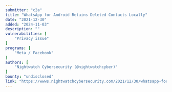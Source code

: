 ```yaml
---
submitter: "c2a"
title: "WhatsApp for Android Retains Deleted Contacts Locally"
date: "2021-12-30"
added: "2024-11-03"
description: ""
vulnerabilities: [
    "Privacy issue"
]
programs: [
    "Meta / Facebook"
]
authors: [
    "Nightwatch Cybersecurity (@nightwatchcyber)"
]
bounty: "undisclosed"
link: "https://wwws.nightwatchcybersecurity.com/2021/12/30/whatsapp-for-android-retains-deleted-contacts-locally/"
---
```




